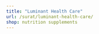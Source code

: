 ```yaml
---
title: "Luminant Health Care"
url: /surat/luminant-health-care/
shop: nutrition supplements
---
```

